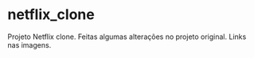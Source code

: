 # netflix_clone
Projeto Netflix clone.
Feitas algumas alterações no projeto original. Links nas imagens.
